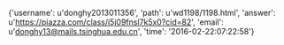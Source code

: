{'username': u'donghy2013011356', 'path': u'wd1198/1198.html', 'answer': u'https://piazza.com/class/i5j09fnsl7k5x0?cid=82', 'email': u'donghy13@mails.tsinghua.edu.cn', 'time': '2016-02-22:07:22:58'}